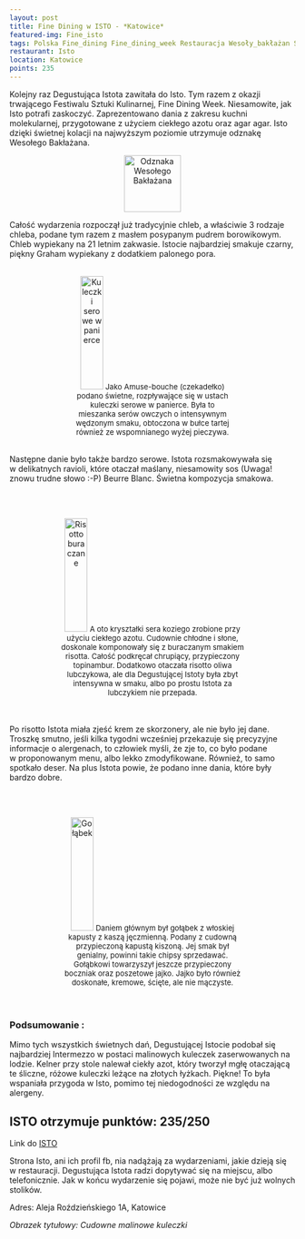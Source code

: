 ```yaml
---
layout: post
title: Fine Dining w ISTO - *Katowice*
featured-img: Fine_isto
tags: Polska Fine_dining Fine_dining_week Restauracja Wesoły_bakłażan Śląsk
restaurant: Isto
location: Katowice
points: 235
---
```

Kolejny raz Degustująca Istota zawitała do Isto. Tym razem z&nbsp;okazji trwającego Festiwalu Sztuki Kulinarnej, Fine Dining Week.
Niesamowite, jak Isto potrafi zaskoczyć. Zaprezentowano dania z&nbsp;zakresu kuchni molekularnej, przygotowane z&nbsp;użyciem ciekłego azotu oraz agar agar.
Isto dzięki świetnej kolacji na najwyższym poziomie utrzymuje odznakę Wesołego Bakłażana.


<center><div style="width:30%">
    <img src="{{site.img_url}}/assets/img/posts/odznaka.gif" alt="Odznaka Wesołego Bakłażana" height="100" width="auto" />
</div></center>

Całość wydarzenia rozpoczął już tradycyjnie chleb, a&nbsp;właściwie 3&nbsp;rodzaje chleba,
 podane tym razem z&nbsp;masłem posypanym pudrem
borowikowym. Chleb wypiekany na 21 letnim zakwasie. Istocie najbardziej smakuje czarny,
piękny Graham wypiekany z&nbsp;dodatkiem palonego
pora.
<br />&ensp;&ensp;&ensp;
<center><div style="width:55%">
    <img src="{{site.img_url}}/assets/img/posts/kuleczki_serowe.jpg" alt="Kuleczki serowe w panierce" height="200px" width="40px" />
    <font size="2">
        Jako Amuse-bouche (czekadełko) podano świetne, rozpływające się w&nbsp;ustach kuleczki serowe w&nbsp;panierce. Była to mieszanka serów
        owczych o&nbsp;intensywnym wędzonym smaku, obtoczona w bułce tartej również ze wspomnianego wyżej pieczywa.
    </font>
</div></center>
<br />

Następne danie było także bardzo serowe. Istota rozsmakowywała się w&nbsp;delikatnych ravioli, które otaczał maślany, niesamowity sos
(Uwaga! znowu trudne słowo :-P) Beurre Blanc. Świetna kompozycja smakowa.

<br />&ensp;&ensp;&ensp;
<center><div style="width:65%">
    <img src="{{site.img_url}}/assets/img/posts/risotto_buraczane.jpg" alt="Risotto buraczane" height="200px" width="40px" />
    <font size="2">
        A&nbsp;oto kryształki sera koziego zrobione przy użyciu ciekłego azotu. Cudownie chłodne i&nbsp;słone, doskonale komponowały się z&nbsp;buraczanym smakiem risotta.
         Całość podkręcał chrupiący, przypieczony topinambur. Dodatkowo otaczała risotto oliwa lubczykowa,
        ale dla Degustującej Istoty była zbyt intensywna w&nbsp;smaku, albo po prostu Istota za lubczykiem nie przepada.
    </font>
</div></center>
<br />&ensp;&ensp;&ensp;

Po risotto Istota miała zjeść krem ze skorzonery, ale nie było jej dane.
 Troszkę smutno, jeśli kilka tygodni wcześniej przekazuje
się precyzyjne informacje o&nbsp;alergenach, to człowiek myśli, że zje to,
 co było podane w&nbsp;proponowanym menu, albo lekko zmodyfikowane.
Również, to samo spotkało deser. Na plus Istota powie, że podano inne dania, które były bardzo dobre.

<br />&ensp;&ensp;&ensp;
<center><div style="width:65%">
    <img src="{{site.img_url}}/assets/img/posts/golabek.jpg" alt="Gołąbek" height="200px" width="40px" />
    <font size="2">
        Daniem głównym był gołąbek z&nbsp;włoskiej kapusty z&nbsp;kaszą jęczmienną. Podany z&nbsp;cudowną
        przypieczoną kapustą kiszoną.
        Jej smak był genialny, powinni takie chipsy sprzedawać.
        Gołąbkowi towarzyszył jeszcze przypieczony boczniak
        oraz poszetowe jajko. Jajko było również doskonałe, kremowe, ścięte, ale nie mączyste.
    </font>
</div></center>
<br />&ensp;&ensp;&ensp;

### Podsumowanie :
Mimo tych wszystkich świetnych dań, Degustującej Istocie podobał się najbardziej
Intermezzo w&nbsp;postaci malinowych kuleczek
zaserwowanych na lodzie. Kelner przy stole nalewał ciekły azot, który tworzył mgłę
otaczającą te śliczne, różowe kuleczki
leżące na złotych łyżkach. Piękne!
To była wspaniała przygoda w&nbsp;Isto, pomimo tej niedogodności ze względu na alergeny.

## ISTO otrzymuje punktów: **235/250**
Link do [ISTO]

Strona Isto, ani ich profil fb, nia nadążają za wydarzeniami, jakie dzieją się w&nbsp;restauracji.
Degustująca Istota radzi dopytywać się na miejscu, albo telefonicznie. Jak w końcu wydarzenie się pojawi,
 może nie być już wolnych stolików.

Adres:
Aleja Roździeńskiego 1A, Katowice

_Obrazek tytułowy: Cudowne malinowe kuleczki_

[ISTO]: http://www.isto.com.pl/